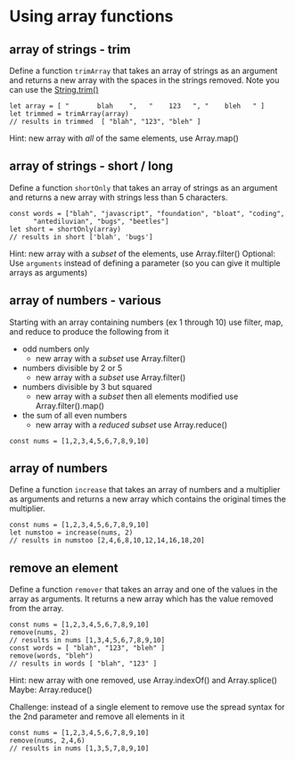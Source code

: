 # Using array functions

## array of strings  - trim
Define a function `trimArray` that takes an array of strings as an argument and returns a new array with the spaces in the strings removed.
Note you can use the [String.trim()](https://developer.mozilla.org/en-US/docs/Web/JavaScript/Reference/Global_Objects/String/Trim)

```
let array = [ "       blah    ",   "    123   ", "    bleh   " ]
let trimmed = trimArray(array)
// results in trimmed  [ "blah", "123", "bleh" ]
```
Hint: new array with _all_ of the same elements, use Array.map()

## array of strings - short / long 
Define a function `shortOnly` that takes an array of strings as an argument and returns a new array with 
strings less than 5 characters.  
```
const words = ["blah", "javascript", "foundation", "bloat", "coding", 
      "antediluvian", "bugs", "beetles"]
let short = shortOnly(array)
// results in short ['blah', 'bugs']
```
Hint: new array with a _subset_ of the elements, use Array.filter()
Optional: Use `arguments` instead of defining a parameter (so you can give it multiple arrays as arguments)
<!-- 
for future use
https://www.npmjs.com/package/an-array-of-english-words  
-->
## array of numbers - various
Starting with an array containing numbers (ex 1 through 10) use filter, map, and reduce to produce the following from it
* odd numbers only
  * new array with a _subset_ use Array.filter()
* numbers divisible by 2 or 5
  * new array with a _subset_ use Array.filter()
* numbers divisible by 3 but squared
  * new array with a _subset_ then all elements modified use Array.filter().map()
* the sum of all even numbers
  *  new array with a _reduced subset_ use Array.reduce()
```
const nums = [1,2,3,4,5,6,7,8,9,10]
```
## array of numbers 
Define a function `increase` that takes an array of numbers and a multiplier as arguments and returns a new array which contains the original times the multiplier.
```
const nums = [1,2,3,4,5,6,7,8,9,10]
let numstoo = increase(nums, 2)
// results in numstoo [2,4,6,8,10,12,14,16,18,20]
```
## remove an element
Define a function `remover` that takes an array and one of the values in the array as arguments.  It returns a new array which has the value removed from the array.
```
const nums = [1,2,3,4,5,6,7,8,9,10]
remove(nums, 2)
// results in nums [1,3,4,5,6,7,8,9,10]
const words = [ "blah", "123", "bleh" ]
remove(words, "bleh")
// results in words [ "blah", "123" ]
```
Hint: new array with one removed, use Array.indexOf() and Array.splice()
Maybe: Array.reduce()

Challenge: instead of a single element to remove use the spread syntax for the 2nd parameter and remove all elements in it
```
const nums = [1,2,3,4,5,6,7,8,9,10]
remove(nums, 2,4,6)
// results in nums [1,3,5,7,8,9,10]
```
